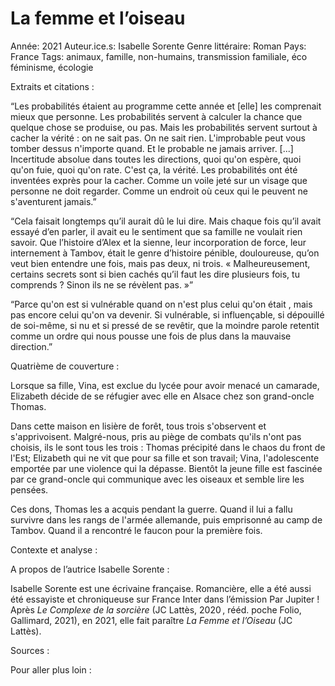 # La femme et l’oiseau

Année: 2021
Auteur.ice.s: Isabelle Sorente
Genre littéraire: Roman
Pays: France
Tags: animaux, famille, non-humains, transmission familiale, éco féminisme, écologie

Extraits et citations :

“Les probabilités étaient au programme cette année et [elle] les comprenait mieux que personne. Les probabilités servent à calculer la chance que quelque chose se produise, ou pas. Mais les probabilités servent surtout à cacher la vérité : on ne sait pas. On ne sait rien. L'improbable peut vous tomber dessus n'importe quand. Et le probable ne jamais arriver. [...] Incertitude absolue dans toutes les directions, quoi qu'on espère, quoi qu'on fuie, quoi qu'on rate. C'est ça, la vérité. Les probabilités ont été inventées exprès pour la cacher. Comme un voile jeté sur un visage que personne ne doit regarder. Comme un endroit où ceux qui le peuvent ne s'aventurent jamais.”

“Cela faisait longtemps qu’il aurait dû le lui dire. Mais chaque fois qu’il avait essayé d’en parler, il avait eu le sentiment que sa famille ne voulait rien savoir. Que l’histoire d’Alex et la sienne, leur incorporation de force, leur internement à Tambov, était le genre d’histoire pénible, douloureuse, qu’on veut bien entendre une fois, mais pas deux, ni trois. « Malheureusement, certains secrets sont si bien cachés qu’il faut les dire plusieurs fois, tu comprends ? Sinon ils ne se révèlent pas. »”

“Parce qu'on est si vulnérable quand on n'est plus celui qu'on était , mais pas encore celui qu'on va devenir. Si vulnérable, si influençable, si dépouillé de soi-même, si nu et si pressé de se revêtir, que la moindre parole retentit comme un ordre qui nous pousse une fois de plus dans la mauvaise direction.”

Quatrième de couverture :

Lorsque sa fille, Vina, est exclue du lycée pour avoir menacé un camarade, Elizabeth décide de se réfugier avec elle en Alsace chez son grand-oncle Thomas.

Dans cette maison en lisière de forêt, tous trois s'observent et s'apprivoisent. Malgré-nous, pris au piège de combats qu'ils n'ont pas choisis, ils le sont tous les trois : Thomas précipité dans le chaos du front de l'Est; Elizabeth qui ne vit que pour sa fille et son travail; Vina, l'adolescente emportée par une violence qui la dépasse. Bientôt la jeune fille est fascinée par ce grand-oncle qui communique avec les oiseaux et semble lire les pensées.

Ces dons, Thomas les a acquis pendant la guerre. Quand il lui a fallu survivre dans les rangs de l'armée allemande, puis emprisonné au camp de Tambov. Quand il a rencontré le faucon pour la première fois.

Contexte et analyse :

A propos de l’autrice Isabelle Sorente :

Isabelle Sorente est une écrivaine française. Romancière, elle a été aussi été essayiste et chroniqueuse sur France Inter dans l’émission Par Jupiter ! Après *Le Complexe de la sorcière* (JC Lattès, 2020 , rééd. poche Folio, Gallimard, 2021), en 2021, elle fait paraître *La Femme et l’Oiseau* (JC Lattès).

Sources :

Pour aller plus loin :